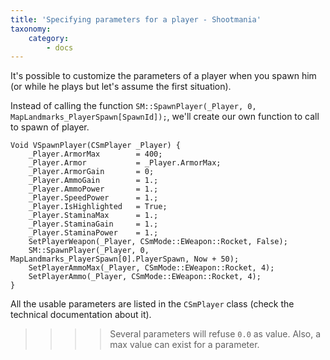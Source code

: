 ```yaml
---
title: 'Specifying parameters for a player - Shootmania'
taxonomy:
    category:
        - docs
---
```


It's possible to customize the parameters of a player when you spawn him (or while he plays but let's assume the first situation).

Instead of calling the function `SM::SpawnPlayer(_Player, 0, MapLandmarks_PlayerSpawn[SpawnId]);`, we'll create our own function to call to spawn of player.

```
Void VSpawnPlayer(CSmPlayer _Player) {
    _Player.ArmorMax 		= 400;
    _Player.Armor 			= _Player.ArmorMax;
    _Player.ArmorGain 		= 0;
    _Player.AmmoGain 		= 1.;
    _Player.AmmoPower 		= 1.;
    _Player.SpeedPower 		= 1.;
    _Player.IsHighlighted 	= True;
    _Player.StaminaMax 		= 1.;
    _Player.StaminaGain 	= 1.;
    _Player.StaminaPower 	= 1.;
    SetPlayerWeapon(_Player, CSmMode::EWeapon::Rocket, False);
    SM::SpawnPlayer(_Player, 0, MapLandmarks_PlayerSpawn[0].PlayerSpawn, Now + 50);
    SetPlayerAmmoMax(_Player, CSmMode::EWeapon::Rocket, 4);
    SetPlayerAmmo(_Player, CSmMode::EWeapon::Rocket, 4);
}
```

All the usable parameters are listed in the `CSmPlayer` class (check the technical documentation about it).

>>>> Several parameters will refuse `0.0` as value. Also, a max value can exist for a parameter.